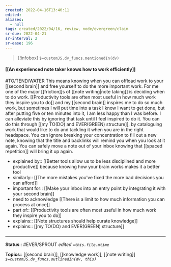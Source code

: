 ```yaml
---
created: 2022-04-16T13:40:11 
edited: 
aliases:
  - null
tags: created/2022/04/16, review, node/evergreen/claim
sr-due: 2022-04-21
sr-interval: 2
sr-ease: 196
---
```

> [!infobox]
`$=customJS.dv_funcs.mentionedIn(dv)`

#### [[An experienced note taker knows how to work efficiently]]

#TO/TEND/WATER 
This means knowing when you can offload work to your [[second brain]] and free yourself to do the more important work.
For me one of the major [[friction]]s of [[note writing|note taking]] is deciding when to do work.
[[Productivity tools are often most useful in how much work they inspire you to do]] and my [[second brain]] inspires me to do so much work, but sometimes I will put time into a task I know I want to get done, but after putting five or ten minutes into it, I am less happy than I was before. 
I can alleviate this by ignoring that task until I feel inspired to do it.
You can do this through [[my TO(DO) and EVER(GREEN) structure]], by cataloguing work that would like to do and tackling it when you are in the right headspace.
You can ignore breaking your concentration to fill out a new note, knowing that the title and backlinks will remind you when you look at it again.
You can safely move a note out of your inbox knowing that [[spaced repetition]] will bring it up again.


- explained by:: [[Better tools allow us to be less disciplined and more productive]] because knowing how your brain works makes it a better tool
- similarly:: [[The more mistakes you've fixed the more bad decisions you can afford]]
- important for:: [[Make your inbox into an entry point by integrating it with your second brain]]
- need to acknowledge [[There is a limit to how much information you can process at once]]
- part of:: [[Productivity tools are often most useful in how much work they inspire you to do]]
- explains:: [[Note structures should help curate knowledge]]
- explains:: [[my TO(DO) and EVER(GREEN) structure]]

### <hr class="footnote"/>

**Status**:: #EVER/SPROUT
*edited `=this.file.mtime`*

**Topics**:: [[second brain]], [[knowledge work]], [[note writing]]
*`$=customJS.dv_funcs.outlinedIn(dv, this)`*
